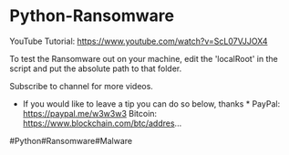 # Python-Ransomware

YouTube Tutorial: https://www.youtube.com/watch?v=ScL07VJJOX4

To test the Ransomware out on your machine, edit the 'localRoot' in the script and put the absolute path to that folder.

Subscribe to channel for more videos.

* If you would like to leave a tip you can do so below, thanks *
PayPal: https://paypal.me/w3w3w3
Bitcoin: https://www.blockchain.com/btc/addres...


#Python#Ransomware#Malware
